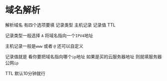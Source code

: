 # 域名解析
解析域名 有四个选项要填 记录类型 主机记录  记录值 TTL

记录类型一般选择 `A` 将域名指向一个`IPV4`地址

主机记录一般是`www` 或者 `@` 还可以自定义

记录值就是 看你要把域名指向哪个`ip`地址 如果是买的云服务器地址 则就填服务器公网`ip`

TTL 默认10分钟就行

